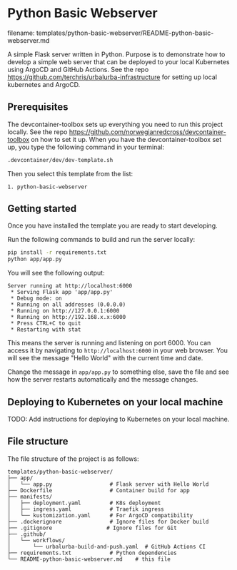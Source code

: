 # Python Basic Webserver

filename: templates/python-basic-webserver/README-python-basic-webserver.md

A simple Flask server written in Python.
Purpose is to demonstrate how to develop a simple web server that can be deployed to your local Kubernetes using ArgoCD and GitHub Actions.
See the repo https://github.com/terchris/urbalurba-infrastructure for setting up local kubernetes and ArgoCD.

## Prerequisites

The devcontainer-toolbox sets up everything you need to run this project locally.
See the repo https://github.com/norwegianredcross/devcontainer-toolbox on how to set it up.
When you have the devcontainer-toolbox set up, you type the following command in your terminal:

```bash
.devcontainer/dev/dev-template.sh
```

Then you select this template from the list:

```plaintext
1. python-basic-webserver
````

## Getting started

Once you have installed the template you are ready to start developing.

Run the following commands to build and run the server locally:

```bash
pip install -r requirements.txt
python app/app.py
```

You will see the following output:

```plaintext
Server running at http://localhost:6000
 * Serving Flask app 'app/app.py'
 * Debug mode: on
 * Running on all addresses (0.0.0.0)
 * Running on http://127.0.0.1:6000
 * Running on http://192.168.x.x:6000
 * Press CTRL+C to quit
 * Restarting with stat
```

This means the server is running and listening on port 6000. You can access it by navigating to `http://localhost:6000` in your web browser.
You will see the message "Hello World" with the current time and date.

Change the message in `app/app.py` to something else, save the file and see how the server restarts automatically and the message changes.

## Deploying to Kubernetes on your local machine

TODO: Add instructions for deploying to Kubernetes on your local machine.

## File structure

The file structure of the project is as follows:

```plaintext
templates/python-basic-webserver/
├── app/
│   └── app.py                  # Flask server with Hello World
├── Dockerfile                  # Container build for app
├── manifests/
│   ├── deployment.yaml         # K8s deployment
│   ├── ingress.yaml            # Traefik ingress
│   └── kustomization.yaml      # For ArgoCD compatibility
├── .dockerignore               # Ignore files for Docker build
├── .gitignore                 # Ignore files for Git
├── .github/
│   └── workflows/
│       └── urbalurba-build-and-push.yaml  # GitHub Actions CI
├── requirements.txt            # Python dependencies
└── README-python-basic-webserver.md    # this file
```